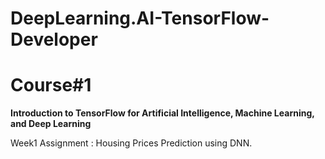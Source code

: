 # DeepLearning.AI-TensorFlow-Developer 
# Course#1 
<b>Introduction to TensorFlow for Artificial Intelligence, Machine Learning, and Deep Learning  
</b> <p> Week1 Assignment : Housing Prices Prediction using DNN. </p>
